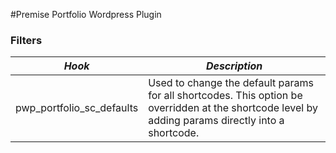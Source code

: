 #Premise Portfolio Wordpress Plugin

### Filters

*Hook* | *Description* |
--- | --- |
pwp_portfolio_sc_defaults | Used to change the default params for all shortcodes. This option be overridden at the shortcode level by adding params directly into a shortcode. |